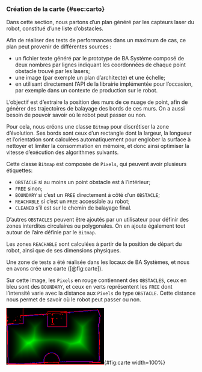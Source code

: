 ### Création de la carte {#sec:carto}

Dans cette section, nous partons d’un plan généré par les capteurs laser du robot, constitué d’une liste d’obstacles.

Afin de réaliser des tests de performances dans un maximum de cas, ce plan peut provenir de différentes sources :

- un fichier texte généré par le prototype de BA Système composé de deux nombres par lignes indiquant les coordonnées de
  chaque point obstacle trouvé par les lasers;
- une image (par exemple un plan d’architecte) et une échelle;
- en utilisant directement l’API de la librairie implémentée pour l’occasion, par exemple dans un contexte de
  production sur le robot.

L’objectif est d’extraire la position des murs de ce nuage de point, afin de générer des trajectoires de balayage des
bords de ces murs. On a aussi besoin de pouvoir savoir où le robot peut passer ou non.

Pour cela, nous créons une classe `Bitmap` pour discrétiser la zone d’évolution. Ses bords sont ceux d’un rectangle
dont la largeur, la longueur et l’orientation sont calculées automatiquement pour englober la surface à nettoyer et
limiter la consommation en mémoire, et donc ainsi optimiser la vitesse d’exécution des algorithmes suivants.

Cette classe `Bitmap` est composée de `Pixels`, qui peuvent avoir plusieurs étiquettes:

- `OBSTACLE` si au moins un point obstacle est à l’intérieur;
- `FREE` sinon;
- `BOUNDARY` si c’est un `FREE` directement à côté d’un `OBSTACLE`;
- `REACHABLE` si c’est un `FREE` accessible au robot;
- `CLEANED` s’il est sur le chemin de balayage final.

D’autres `OBSTACLES` peuvent être ajoutés par un utilisateur pour définir des zones interdites circulaires ou
polygonales. On en ajoute également tout autour de l’aire définie par le `Bitmap`.

Les zones `REACHABLE` sont calculées à partir de la position de départ du robot, ainsi que de ses dimensions physiques.

Une zone de tests a été réalisée dans les locaux de BA Systèmes, et nous en avons crée une carte ([@fig:carte]).

Sur cette image, les `Pixels` en rouge contiennent des `OBSTACLES`, ceux en bleu sont des `BOUNDARY`, et ceux en verts
représentent les `FREE` dont l’intensité varie avec la distance aux `Pixels` de type `OBSTACLE`. Cette distance nous
permet de savoir où le robot peut passer ou non.

![Exemple de carte créée avec la classe `Bitmap`.](imgs/carte.png){#fig:carte width=100%}
